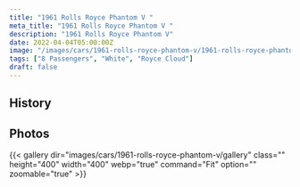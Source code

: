 ```yaml
---
title: "1961 Rolls Royce Phantom V "
meta_title: "1961 Rolls Royce Phantom V "
description: "1961 Rolls Royce Phantom V"
date: 2022-04-04T05:00:00Z
image: "/images/cars/1961-rolls-royce-phantom-v/1961-rolls-royce-phantom-v.jpg"
tags: ["8 Passengers", "White", "Royce Cloud"]
draft: false
---
```

## History

## Photos
{{< gallery dir="images/cars/1961-rolls-royce-phantom-v/gallery" class="" height="400" width="400" webp="true" command="Fit" option="" zoomable="true" >}}
